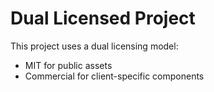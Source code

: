 # Dual Licensed Project

This project uses a dual licensing model:
- MIT for public assets
- Commercial for client-specific components
